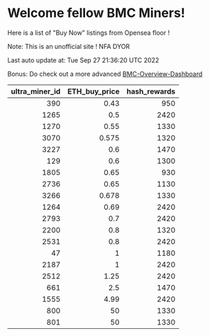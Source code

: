 # Welcome fellow BMC Miners!
Here is a list of "Buy Now" listings from Opensea floor !

Note: This is an unofficial site ! NFA DYOR

Last auto update at: Tue Sep 27 21:36:20 UTC 2022

Bonus: Do check out a more advanced [BMC-Overview-Dashboard](https://dune.com/defifunk/BMC-Overview-Dashboard)


|   ultra_miner_id |   ETH_buy_price |   hash_rewards |
|-----------------:|----------------:|---------------:|
|              390 |           0.43  |            950 |
|             1265 |           0.5   |           2420 |
|             1270 |           0.55  |           1330 |
|             3070 |           0.575 |           1320 |
|             3227 |           0.6   |           1470 |
|              129 |           0.6   |           1300 |
|             1805 |           0.65  |            930 |
|             2736 |           0.65  |           1130 |
|             3266 |           0.678 |           1330 |
|             1264 |           0.69  |           2420 |
|             2793 |           0.7   |           2420 |
|             2200 |           0.8   |           1320 |
|             2531 |           0.8   |           2420 |
|               47 |           1     |           1180 |
|             2187 |           1     |           2420 |
|             2512 |           1.25  |           2420 |
|              661 |           2.5   |           1470 |
|             1555 |           4.99  |           2420 |
|              800 |          50     |           1330 |
|              801 |          50     |           1330 |
